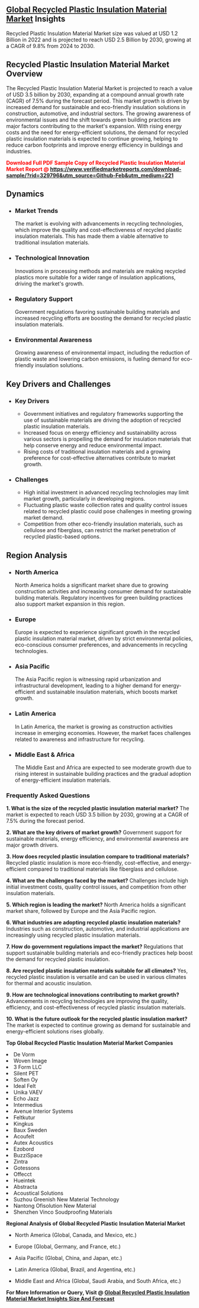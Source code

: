 <h2><a href="https://www.verifiedmarketreports.com/download-sample/?rid=329796&amp;utm_source=Github&amp;utm_medium=221" target="_blank">Global Recycled Plastic Insulation Material Market</a> Insights</h2><p>Recycled Plastic Insulation Material Market size was valued at USD 1.2 Billion in 2022 and is projected to reach USD 2.5 Billion by 2030, growing at a CAGR of 9.8% from 2024 to 2030.</p><p> <h2>Recycled Plastic Insulation Material Market Overview</h2> <p>The Recycled Plastic Insulation Material Market is projected to reach a value of USD 3.5 billion by 2030, expanding at a compound annual growth rate (CAGR) of 7.5% during the forecast period. This market growth is driven by increased demand for sustainable and eco-friendly insulation solutions in construction, automotive, and industrial sectors. The growing awareness of environmental issues and the shift towards green building practices are major factors contributing to the market's expansion. With rising energy costs and the need for energy-efficient solutions, the demand for recycled plastic insulation materials is expected to continue growing, helping to reduce carbon footprints and improve energy efficiency in buildings and industries.</p> <p><strong><p><span class=""><span style="color: #ff0000;"><strong>Download Full PDF Sample Copy of Recycled Plastic Insulation Material Market Report</strong> @ </span><a href="https://www.verifiedmarketreports.com/download-sample/?rid=329796&amp;utm_source=Github-Feb&amp;utm_medium=221" target="_blank">https://www.verifiedmarketreports.com/download-sample/?rid=329796&amp;utm_source=Github-Feb&amp;utm_medium=221</a></span></p></strong></p> <h2>Dynamics</h2> <ul> <li><h3>Market Trends</h3> The market is evolving with advancements in recycling technologies, which improve the quality and cost-effectiveness of recycled plastic insulation materials. This has made them a viable alternative to traditional insulation materials.</li> <li><h3>Technological Innovation</h3> Innovations in processing methods and materials are making recycled plastics more suitable for a wider range of insulation applications, driving the market's growth.</li> <li><h3>Regulatory Support</h3> Government regulations favoring sustainable building materials and increased recycling efforts are boosting the demand for recycled plastic insulation materials.</li> <li><h3>Environmental Awareness</h3> Growing awareness of environmental impact, including the reduction of plastic waste and lowering carbon emissions, is fueling demand for eco-friendly insulation solutions.</li> </ul> <h2>Key Drivers and Challenges</h2> <ul> <li><h3>Key Drivers</h3> <ul> <li>Government initiatives and regulatory frameworks supporting the use of sustainable materials are driving the adoption of recycled plastic insulation materials.</li> <li>Increased focus on energy efficiency and sustainability across various sectors is propelling the demand for insulation materials that help conserve energy and reduce environmental impact.</li> <li>Rising costs of traditional insulation materials and a growing preference for cost-effective alternatives contribute to market growth.</li> </ul> </li> <li><h3>Challenges</h3> <ul> <li>High initial investment in advanced recycling technologies may limit market growth, particularly in developing regions.</li> <li>Fluctuating plastic waste collection rates and quality control issues related to recycled plastic could pose challenges in meeting growing market demand.</li> <li>Competition from other eco-friendly insulation materials, such as cellulose and fiberglass, can restrict the market penetration of recycled plastic-based options.</li> </ul> </li> </ul> <h2>Region Analysis</h2> <ul> <li><h3>North America</h3> North America holds a significant market share due to growing construction activities and increasing consumer demand for sustainable building materials. Regulatory incentives for green building practices also support market expansion in this region.</li> <li><h3>Europe</h3> Europe is expected to experience significant growth in the recycled plastic insulation material market, driven by strict environmental policies, eco-conscious consumer preferences, and advancements in recycling technologies.</li> <li><h3>Asia Pacific</h3> The Asia Pacific region is witnessing rapid urbanization and infrastructural development, leading to a higher demand for energy-efficient and sustainable insulation materials, which boosts market growth.</li> <li><h3>Latin America</h3> In Latin America, the market is growing as construction activities increase in emerging economies. However, the market faces challenges related to awareness and infrastructure for recycling.</li> <li><h3>Middle East & Africa</h3> The Middle East and Africa are expected to see moderate growth due to rising interest in sustainable building practices and the gradual adoption of energy-efficient insulation materials.</li> </ul> <h3>Frequently Asked Questions</h3> <p><strong>1. What is the size of the recycled plastic insulation material market?</strong> The market is expected to reach USD 3.5 billion by 2030, growing at a CAGR of 7.5% during the forecast period.</p> <p><strong>2. What are the key drivers of market growth?</strong> Government support for sustainable materials, energy efficiency, and environmental awareness are major growth drivers.</p> <p><strong>3. How does recycled plastic insulation compare to traditional materials?</strong> Recycled plastic insulation is more eco-friendly, cost-effective, and energy-efficient compared to traditional materials like fiberglass and cellulose.</p> <p><strong>4. What are the challenges faced by the market?</strong> Challenges include high initial investment costs, quality control issues, and competition from other insulation materials.</p> <p><strong>5. Which region is leading the market?</strong> North America holds a significant market share, followed by Europe and the Asia Pacific region.</p> <p><strong>6. What industries are adopting recycled plastic insulation materials?</strong> Industries such as construction, automotive, and industrial applications are increasingly using recycled plastic insulation materials.</p> <p><strong>7. How do government regulations impact the market?</strong> Regulations that support sustainable building materials and eco-friendly practices help boost the demand for recycled plastic insulation.</p> <p><strong>8. Are recycled plastic insulation materials suitable for all climates?</strong> Yes, recycled plastic insulation is versatile and can be used in various climates for thermal and acoustic insulation.</p> <p><strong>9. How are technological innovations contributing to market growth?</strong> Advancements in recycling technologies are improving the quality, efficiency, and cost-effectiveness of recycled plastic insulation materials.</p> <p><strong>10. What is the future outlook for the recycled plastic insulation market?</strong> The market is expected to continue growing as demand for sustainable and energy-efficient solutions rises globally.</p> </p><p><strong>Top Global Recycled Plastic Insulation Material Market Companies</strong></p><div data-test-id=""><p><li>De Vorm</li><li> Woven Image</li><li> 3 Form LLC</li><li> Silent PET</li><li> Soften Oy</li><li> Ideal Felt</li><li> Unika VAEV</li><li> Echo Jazz</li><li> Intermedius</li><li> Avenue Interior Systems</li><li> Feltkutur</li><li> Kingkus</li><li> Baux Sweden</li><li> Acoufelt</li><li> Autex Acoustics</li><li> Ezobord</li><li> BuzziSpace</li><li> Zintra</li><li> Gotessons</li><li> Offecct</li><li> Hueintek</li><li> Abstracta</li><li> Acoustical Solutions</li><li> Suzhou Greenish New Material Technology</li><li> Nantong Ofisolution New Material</li><li> Shenzhen Vinco Soudproofing Materials</li></p><div><strong>Regional Analysis of&nbsp;Global Recycled Plastic Insulation Material Market</strong></div><ul><li dir="ltr"><p dir="ltr">North America&nbsp;(Global, Canada, and Mexico, etc.)</p></li><li dir="ltr"><p dir="ltr">Europe (Global, Germany, and France, etc.)</p></li><li dir="ltr"><p dir="ltr">Asia Pacific&nbsp;(Global, China, and Japan, etc.)</p></li><li dir="ltr"><p dir="ltr">Latin America&nbsp;(Global, Brazil, and Argentina, etc.)</p></li><li dir="ltr">Middle East and Africa&nbsp;(Global, Saudi Arabia, and South Africa, etc.)</li></ul><p><strong>For More Information or Query, Visit @&nbsp;</strong><strong><a href="https://www.verifiedmarketreports.com/product/recycled-plastic-insulation-material-market/?utm_source=Github&amp;utm_medium=221" target="_blank">Global Recycled Plastic Insulation Material Market Insights Size And Forecast</a></strong></p></div>
